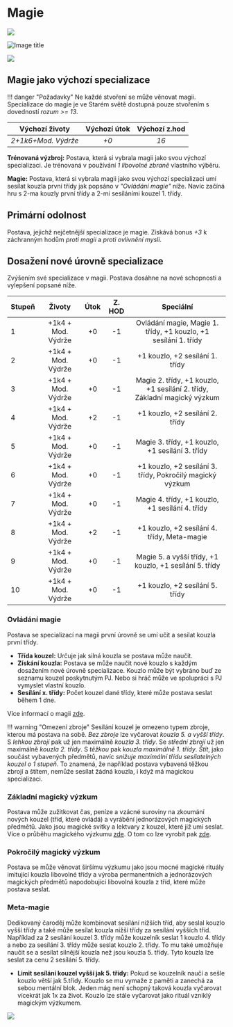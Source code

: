 # Magie

<img src="/assets/sep_line.png"/>

![Image title](/assets/OW/classes/Wizard.jpeg)

<img src="/assets/sep_line.png"/>

## Magie jako výchozí specializace

!!! danger "Požadavky"
    Ne každé stvoření se může věnovat magii. Specializace do magie je ve Starém světě dostupná pouze stvořením s dovedností *rozum >= 13*.

|   Výchozí životy    | Výchozí útok | Výchozí z.hod |
| :-----------------: | :----------: | :-----------: |
| *2+1k6+Mod. Výdrže* |     *+0*     |     *16*      |

**Trénovaná výzbroj:** Postava, která si vybrala magii jako svou výchozí specializaci. Je trénovaná v používání *1 libovolné zbraně* vlastního výběru.

**Magie:** Postava, která si vybrala magii jako svou výchozí specializaci umí sesílat kouzla první třídy jak popsáno v *"Ovládání magie"* níže. Navíc začíná hru s 2-ma kouzly první třídy a 2-mi sesíláními kouzel 1. třídy.

## Primární odolnost

Postava, jejichž nejčetnější specializace je magie. Získává bonus *+3* k záchranným hodům *proti magii* a *proti ovlivnění mysli*.

## Dosažení nové úrovně specializace

Zvýšením své specializace v magii. Postava dosáhne na nové schopnosti a vylepšení popsané níže.

| Stupeň |       Životy       | Útok | Z. HOD |                          Speciální                           |
| :----- | :----------------: | :--: | :----: | :----------------------------------------------------------: |
| 1      | +1k4 + Mod. Výdrže |  +0  |   -1   | Ovládání magie, Magie 1. třídy, +1 kouzlo, +1 sesílání 1. třídy |
| 2      | +1k4 + Mod. Výdrže |  +0  |   -1   |               +1 kouzlo, +2 sesílání 1. třídy                |
| 3      | +1k4 + Mod. Výdrže |  +0  |   -1   | Magie 2. třídy, +1 kouzlo, +1 sesílání 2. třídy, Základní magický výzkum |
| 4      | +1k4 + Mod. Výdrže |  +2  |   -1   |               +1 kouzlo, +2 sesílání 2. třídy                |
| 5      | +1k4 + Mod. Výdrže |  +0  |   -1   |       Magie 3. třídy, +1 kouzlo, +1 sesílání 3. třídy        |
| 6      | +1k4 + Mod. Výdrže |  +0  |   -1   |  +1 kouzlo, +2 sesílání 3. třídy, Pokročilý magický výzkum   |
| 7      | +1k4 + Mod. Výdrže |  +0  |   -1   |       Magie 4. třídy, +1 kouzlo, +1 sesílání 4. třídy        |
| 8      | +1k4 + Mod. Výdrže |  +2  |   -1   |         +1 kouzlo, +2 sesílání 4. třídy, Meta-magie          |
| 9      | +1k4 + Mod. Výdrže |  +0  |   -1   |   Magie 5. a vyšší třídy, +1 kouzlo, +1 sesílání 5. třídy    |
| 10     | +1k4 + Mod. Výdrže |  +0  |   -1   |               +1 kouzlo, +2 sesílání 5. třídy                |

### Ovládání magie

Postava se specializací na magii první úrovně se umí učit a sesílat kouzla první třídy.

- **Třída kouzel:** Určuje jak silná kouzla se postava může naučit.
- **Získání kouzla:** Postava se může naučit nové kouzlo s každým dosažením nové úrovně specializace. Kouzlo může být vybráno buď ze seznamu kouzel poskytnutým PJ. Nebo si hráč může ve spolupráci s PJ vymyslet vlastní kouzlo.
- **Sesílání x. třídy:** Počet kouzel dané třídy, které může postava seslat během 1 dne.

Více informací o magii [zde](/Starý%20svět%20%28Zasazení%29/magic/).

!!! warning "Omezení zbroje"
    Sesílání kouzel je omezeno typem zbroje, kterou má postava na sobě. *Bez zbroje* lze vyčarovat *kouzla 5. a vyšší třídy*. S *lehkou zbrojí* pak už jen maximálně *kouzla 3. třídy*. Se *střední zbrojí* už jen maximálně *kouzla 2. třídy*. S *těžkou* pak *kouzla maximálně 1. třídy*. *Štít*, jako součást vybavených předmětů, navíc *snižuje maximální třídu sesílatelných kouzel o 1 stupeň*. To znamená, že například postava vybavená těžkou zbrojí a štítem, nemůže sesílat žádná kouzla, i když má magickou specializaci.

### Základní magický výzkum

Postava může zužitkovat čas, peníze a vzácné suroviny na zkoumání nových kouzel (tříd, které ovládá) a vyrábění jednorázových magických předmětů. Jako jsou magické svitky a lektvary z kouzel, které již umí seslat. Více o průběhu magického výzkumu [zde](/Pravidla%20a%20procedury/Downtime/). O tom co lze vyrobit pak [zde](/Starý%20svět%20%28Zasazení%29/magic/).

### Pokročilý magický výzkum

Postava se může věnovat širšímu výzkumu jako jsou mocné magické rituály imitující kouzla libovolné třídy a výroba permanentních a jednorázových magických předmětů napodobující libovolná kouzla z tříd, které může postava seslat.

### Meta-magie

Dedikovaný čaroděj může kombinovat sesílání nižších tříd, aby seslal kouzlo vyšší třídy a také může sesílat kouzla nižší třídy za sesílání vyšších tříd. Například za 2 sesílání kouzel 3. třídy může kouzelník seslat 1 kouzlo 4. třídy a nebo za sesílání 3. třídy může seslat kouzlo 2. třídy. To mu také umožňuje naučit se a sesílat silnější kouzla než jsou kouzla 5. třídy. Tyto kouzla lze seslat za cenu 2 sesílání 5. třídy.

- **Limit sesílání kouzel vyšší jak 5. třídy:** Pokud se kouzelník naučí a sešle kouzlo větší jak 5.třídy. Kouzlo se mu vymaže z paměti a zanechá za sebou mentální blok. Jeden mág není schopný taková kouzla vyčarovat vícekrát jak 1x za život. Kouzlo lze stále vyčarovat jako rituál vzniklý magickým výzkumem.

<img src="/assets/sep_line.png"/>

